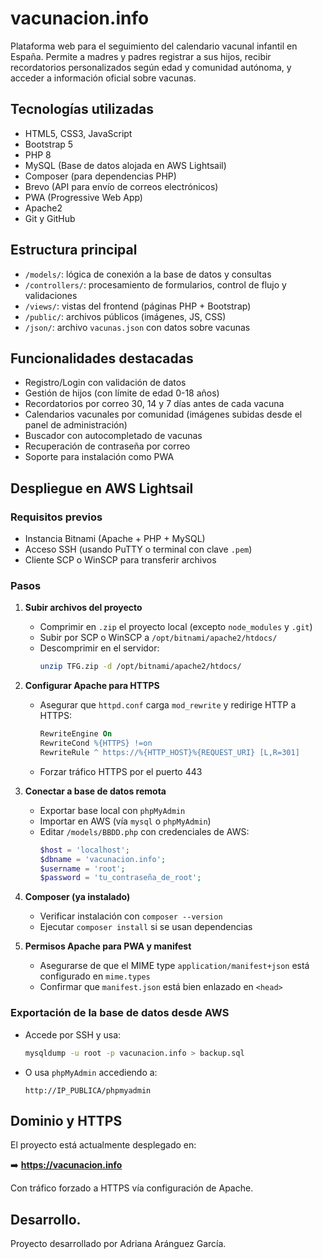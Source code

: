 # vacunacion.info

Plataforma web para el seguimiento del calendario vacunal infantil en España. Permite a madres y padres registrar a sus hijos, recibir recordatorios personalizados según edad y comunidad autónoma, y acceder a información oficial sobre vacunas.

## Tecnologías utilizadas

- HTML5, CSS3, JavaScript
- Bootstrap 5
- PHP 8
- MySQL (Base de datos alojada en AWS Lightsail)
- Composer (para dependencias PHP)
- Brevo (API para envío de correos electrónicos)
- PWA (Progressive Web App)
- Apache2
- Git y GitHub

## Estructura principal

- `/models/`: lógica de conexión a la base de datos y consultas
- `/controllers/`: procesamiento de formularios, control de flujo y validaciones
- `/views/`: vistas del frontend (páginas PHP + Bootstrap)
- `/public/`: archivos públicos (imágenes, JS, CSS)
- `/json/`: archivo `vacunas.json` con datos sobre vacunas

## Funcionalidades destacadas

- Registro/Login con validación de datos
- Gestión de hijos (con límite de edad 0-18 años)
- Recordatorios por correo 30, 14 y 7 días antes de cada vacuna
- Calendarios vacunales por comunidad (imágenes subidas desde el panel de administración)
- Buscador con autocompletado de vacunas
- Recuperación de contraseña por correo
- Soporte para instalación como PWA

## Despliegue en AWS Lightsail

### Requisitos previos

- Instancia Bitnami (Apache + PHP + MySQL)
- Acceso SSH (usando PuTTY o terminal con clave `.pem`)
- Cliente SCP o WinSCP para transferir archivos

### Pasos

1. **Subir archivos del proyecto**
   - Comprimir en `.zip` el proyecto local (excepto `node_modules` y `.git`)
   - Subir por SCP o WinSCP a `/opt/bitnami/apache2/htdocs/`
   - Descomprimir en el servidor:  
     ```bash
     unzip TFG.zip -d /opt/bitnami/apache2/htdocs/
     ```

2. **Configurar Apache para HTTPS**
   - Asegurar que `httpd.conf` carga `mod_rewrite` y redirige HTTP a HTTPS:
     ```apache
     RewriteEngine On
     RewriteCond %{HTTPS} !=on
     RewriteRule ^ https://%{HTTP_HOST}%{REQUEST_URI} [L,R=301]
     ```
   - Forzar tráfico HTTPS por el puerto 443

3. **Conectar a base de datos remota**
   - Exportar base local con `phpMyAdmin`
   - Importar en AWS (vía `mysql` o `phpMyAdmin`)
   - Editar `/models/BBDD.php` con credenciales de AWS:
     ```php
     $host = 'localhost';
     $dbname = 'vacunacion.info';
     $username = 'root';
     $password = 'tu_contraseña_de_root';
     ```

4. **Composer (ya instalado)**
   - Verificar instalación con `composer --version`
   - Ejecutar `composer install` si se usan dependencias

5. **Permisos Apache para PWA y manifest**
   - Asegurarse de que el MIME type `application/manifest+json` está configurado en `mime.types`
   - Confirmar que `manifest.json` está bien enlazado en `<head>`

### Exportación de la base de datos desde AWS

- Accede por SSH y usa:
  ```bash
  mysqldump -u root -p vacunacion.info > backup.sql
  ```

- O usa `phpMyAdmin` accediendo a:
  ```
  http://IP_PUBLICA/phpmyadmin
  ```

## Dominio y HTTPS

El proyecto está actualmente desplegado en:

➡️ **https://vacunacion.info**

Con tráfico forzado a HTTPS vía configuración de Apache.

## Desarrollo.

Proyecto desarrollado por Adriana Aránguez García.
